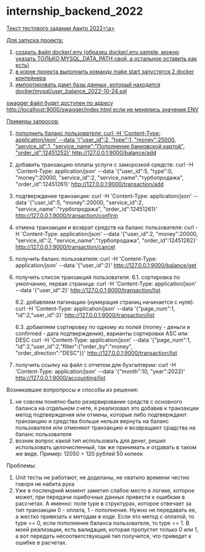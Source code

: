 # internship_backend_2022

<a href=https://github.com/avito-tech/internship_backend_2022>Текст тестового задания Авито 2022<\a>

Для запуска проекта:
1. создать файл docker/.env (образец docker/.env.sample, можно указать ТОЛЬКО MYSQL_DATA_PATH свой, а остальное оставить как есть)
2. в корне проекта выполнить команду make start запустятся 2 docker контейнера
3. импортировать дамп базы данных, который находится docker/mysql/user_balance_2022-10-24.sql

swagger файл будет доступен по адресу http://localhost:9000/swagger/index.html если не менялись значения ENV

Примеры запросов:
1. пополнить баланс пользователя:
curl -H 'Content-Type: application/json' --data '{"user_id":2, "type":1, "money":25000, "service_id":1, "service_name":"Пополнение банковской картой", "order_id":12451252}' http://127.0.0.1:9000/balance/add

2. добавить транзакцию оплаты услуги с заморозкой средств:
curl -H 'Content-Type: application/json' --data '{"user_id":5, "type":0, "money":20000, "service_id":2, "service_name":"турбопродажа", "order_id":12451261}' http://127.0.0.1:9000/transaction/add

3. подтверждение транзакции:
curl -H 'Content-Type: application/json' --data '{"user_id":5, "money":20000, "service_id":2, "service_name":"турбопродажа", "order_id":12451261}' http://127.0.0.1:9000/transaction/confirm

4. отмена транзакции и возврат средств на баланс пользователя:
curl -H 'Content-Type: application/json' --data '{"user_id":2, "money":20000, "service_id":2, "service_name":"турбопродажа", "order_id":12451262}' http://127.0.0.1:9000/transaction/cancel

5. получить баланс пользователя:
curl -H 'Content-Type: application/json' --data '{"user_id":2}' http://127.0.0.1:9000/balance/get

6. получить список транзакций пользователя:
    6.1. сортировка по умолчанию, первая страница:
    curl -H 'Content-Type: application/json' --data '{"user_id":2}' http://127.0.0.1:9000/transaction/list

    6.2. добавляем пагинацию (нумерация страниц начинается с нуля):
    curl -H 'Content-Type: application/json' --data '{"page_num":1, "id":2,"user_id":2}' http://127.0.0.1:9000/transaction/list

    6.3. добавляем сортировку по одному из полей (money - деньги и confirmed - дата подтверждения), варианты сортировки ASC или DESC
    curl -H 'Content-Type: application/json' --data '{"page_num":1, "id":2,"user_id":2,"filter":{"order_by":"money", "order_direction":"DESC"}}' http://127.0.0.1:9000/transaction/list

7. получить ссылку на файл с отчетом для бухгалтерии:
curl -H 'Content-Type: application/json' --data '{"month":10, "year":2022}' http://127.0.0.1:9000/accounting/list


Возникавшие вопропросы и способы из решения:
1. не совсем понятно было резервирование средств с основного баланса на отдельном счете, я реализовал это добавив к транзакции метод подтверждения или отмены, которые либо подтверждают транзакцию и средства больше нельзя вернуть на баланс пользователя или отменяют транзакцию и возвращают срадства на баланс пользователя
2. возник вопрос какой тип использовать для денег, решил использовать целочисленный, так же принимать и отдавать в таком же виде. Пример: 12050 = 120 рублей 50 копеек

Проблемы:
1. Unit тесты не работают, не доделаны, не хватило времени честно говоря не набита рука
2. Уже в послендний момент заметил слабое место в логике, которое может, при передачи ошибочных данных привести к ошибкам в рассчетах. А именно: поле type в структурах, которое отвечает за тип транзакции 0 - оплата, 1 - пополнение. Нужно не передавать ее, а жестко привязать к методам в коде. Если это метод с оплатой, то type == 0, если пополнение баланса пользователя, то type == 1. В моей реализации, есть валидация, которая пропустит только 0 или 1, а вот передать несоответствующий тип получится, что приведет к ошибке в расчетах.
